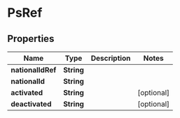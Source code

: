 # PsRef

## Properties
Name | Type | Description | Notes
------------ | ------------- | ------------- | -------------
**nationalIdRef** | **String** |  | 
**nationalId** | **String** |  | 
**activated** | **String** |  |  [optional]
**deactivated** | **String** |  |  [optional]
